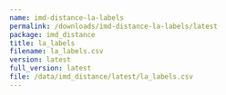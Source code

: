 ```yaml
---
name: imd-distance-la-labels
permalink: /downloads/imd-distance-la-labels/latest
package: imd_distance
title: la_labels
filename: la_labels.csv
version: latest
full_version: latest
file: /data/imd_distance/latest/la_labels.csv
---
```

